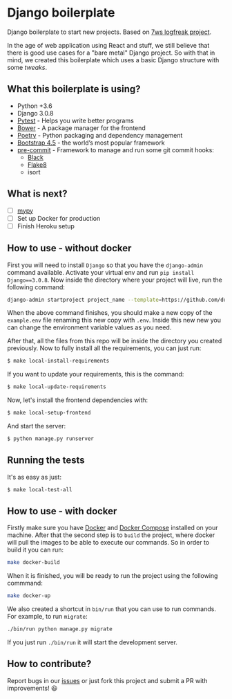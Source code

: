 # Django boilerplate #

Django boilerplate to start new projects. Based on [7ws logfreak project](https://github.com/7ws/logfreak).

In the age of web application using React and stuff, we still believe that there is good use cases for a "bare metal" Django project. So with that in mind, we created this boilerplate which uses a basic Django structure with some _tweaks_.

What this boilerplate is using?
-------------------------------

- Python +3.6
- Django 3.0.8
- [Pytest](https://docs.pytest.org/en/stable/) - Helps you write better programs
- [Bower](https://bower.io/) - A package manager for the frontend
- [Poetry](https://python-poetry.org/) - Python packaging and dependency management
- [Bootstrap 4.5](https://getbootstrap.com/docs/4.5/getting-started/introduction/) -  the world’s most popular framework
- [pre-commit](https://pre-commit.com/) - Framework to manage and run some git commit hooks:
    - [Black](https://black.readthedocs.io/en/stable/)
    - [Flake8](https://gitlab.com/pycqa/flake8)
    - isort

What is next?
-------------
- [ ] [mypy](http://mypy-lang.org/)
- [ ] Set up Docker for production
- [ ] Finish Heroku setup

How to use - without docker
---------------------------

First you will need to install `Django` so that you have the `django-admin` command available. Activate your virtual env and run `pip install Django==3.0.8`. Now inside the directory where your project will live, run the following command:

```bash
django-admin startproject project_name --template=https://github.com/dunderlabs/django-boilerplate/archive/main.zip
```

When the above command finishes, you should make a new copy of the `example.env` file renaming this new copy with `.env`. Inside this new new you can change the environment variable values as you need.

After that, all the files from this repo will be inside the directory you created previously. Now to fully install all the requirements, you can just run:

```bash
$ make local-install-requirements
```

If you want to update your requirements, this is the command:

```bash
$ make local-update-requirements
```

Now, let's install the frontend dependencies with:

```bash
$ make local-setup-frontend
```

And start the server:

```bash
$ python manage.py runserver
```

Running the tests
------------------

It's as easy as just:

```bash
$ make local-test-all
```

How to use - with docker
------------------------
Firstly make sure you have [Docker](https://docs.docker.com/) and [Docker Compose](https://docs.docker.com/compose/) installed on your machine. After that the second step is to `build` the project, where docker will pull the images to be able to execute our commands. So in order to build it you can run:

```bash
make docker-build
```

When it is finished, you will be ready to run the project using the following commmand:

```bash
make docker-up
```

We also created a shortcut in `bin/run` that you can use to run commands. For example, to run `migrate`:

```bash
./bin/run python manage.py migrate
```

If you just run `./bin/run` it will start the development server.

How to contribute?
----------------

Report bugs in our [issues](https://github.com/dunderlabs/django-boilerplate/issues) or just fork this project and submit a PR with improvements! :smiley: